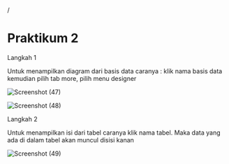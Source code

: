 /<h1> Praktikum 2 </h1>

Langkah 1

Untuk menampilkan diagram dari basis data caranya : klik nama basis data kemudian pilih tab
more, pilih menu designer

![Screenshot (47)](https://github.com/bimaiueo/README.md/assets/145304580/9e65eedb-9545-49ca-9f30-69285db1edb8)

![Screenshot (48)](https://github.com/bimaiueo/README.md/assets/145304580/93b1b2fa-9a83-43c2-a736-c4bba0580182)

Langkah 2

Untuk menampilkan isi dari tabel caranya klik nama tabel. Maka data yang ada di dalam tabel akan muncul disisi kanan

![Screenshot (49)](https://github.com/bimaiueo/README.md/assets/145304580/11ddabd4-9318-44a9-b05e-e69b77afa8cd)

